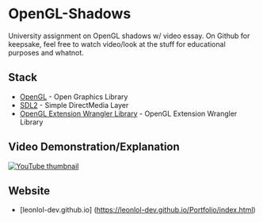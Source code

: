 # OpenGL-Shadows
University assignment on OpenGL shadows w/ video essay. On Github for keepsake, feel free to watch video/look at the stuff for educational purposes and whatnot.

## Stack
- [OpenGL](http://glew.sourceforge.net) - Open Graphics Library
- [SDL2](https://www.libsdl.org/) - Simple DirectMedia Layer
- [OpenGL Extension Wrangler Library](http://glew.sourceforge.net/) - OpenGL Extension Wrangler Library

## Video Demonstration/Explanation

[![YouTube thumbnail](./doc/thumb.png)](https://www.youtube.com/watch?v=TK_UAQUHaiM)

## Website
- [leonlol-dev.github.io] (https://leonlol-dev.github.io/Portfolio/index.html)
